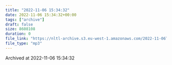 ```yaml
---
title: "2022-11-06 15:34:32"
date: 2022-11-06 15:34:32+00:00
tags: ["archive"]
draft: false
size: 8608108
duration: 0
file_link: "https://nltl-archive.s3.eu-west-1.amazonaws.com/2022-11-06T153432.mp3"
file_type: "mp3"
---
```

Archived at 2022-11-06 15:34:32
            